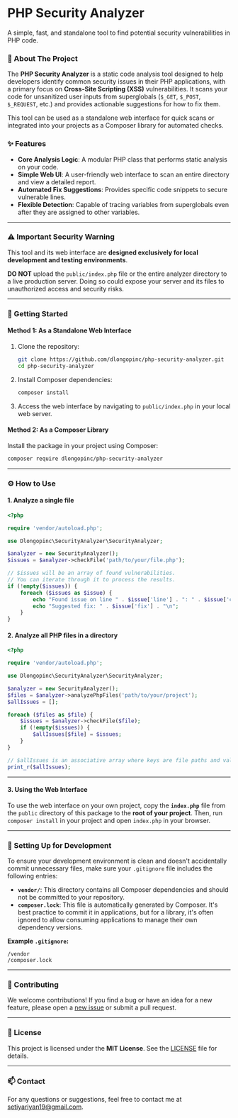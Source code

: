 # PHP Security Analyzer

[](https://www.google.com/search?q=https://packagist.org/packages/dlongopinc/php-security-analyzer)
[](https://www.google.com/search?q=https://packagist.org/packages/dlongopinc/php-security-analyzer)
[](https://www.google.com/search?q=https://packagist.org/packages/dlongopinc/php-security-analyzer)

A simple, fast, and standalone tool to find potential security vulnerabilities in PHP code.

### 📜 About The Project

The **PHP Security Analyzer** is a static code analysis tool designed to help developers identify common security issues in their PHP applications, with a primary focus on **Cross-Site Scripting (XSS)** vulnerabilities. It scans your code for unsanitized user inputs from superglobals (`$_GET`, `$_POST`, `$_REQUEST`, etc.) and provides actionable suggestions for how to fix them.

This tool can be used as a standalone web interface for quick scans or integrated into your projects as a Composer library for automated checks.

### ✨ Features

  * **Core Analysis Logic**: A modular PHP class that performs static analysis on your code.
  * **Simple Web UI**: A user-friendly web interface to scan an entire directory and view a detailed report.
  * **Automated Fix Suggestions**: Provides specific code snippets to secure vulnerable lines.
  * **Flexible Detection**: Capable of tracing variables from superglobals even after they are assigned to other variables.

-----

### ⚠️ Important Security Warning

This tool and its web interface are **designed exclusively for local development and testing environments**.

**DO NOT** upload the `public/index.php` file or the entire analyzer directory to a live production server. Doing so could expose your server and its files to unauthorized access and security risks.

-----

### 🚀 Getting Started

#### Method 1: As a Standalone Web Interface

1.  Clone the repository:
    ```bash
    git clone https://github.com/dlongopinc/php-security-analyzer.git
    cd php-security-analyzer
    ```
2.  Install Composer dependencies:
    ```bash
    composer install
    ```
3.  Access the web interface by navigating to `public/index.php` in your local web server.

#### Method 2: As a Composer Library

Install the package in your project using Composer:

```bash
composer require dlongopinc/php-security-analyzer
```

-----

### ⚙️ How to Use

#### 1\. Analyze a single file

```php
<?php

require 'vendor/autoload.php';

use Dlongopinc\SecurityAnalyzer\SecurityAnalyzer;

$analyzer = new SecurityAnalyzer();
$issues = $analyzer->checkFile('path/to/your/file.php');

// $issues will be an array of found vulnerabilities.
// You can iterate through it to process the results.
if (!empty($issues)) {
    foreach ($issues as $issue) {
        echo "Found issue on line " . $issue['line'] . ": " . $issue['code'] . "\n";
        echo "Suggested fix: " . $issue['fix'] . "\n";
    }
}
```

#### 2\. Analyze all PHP files in a directory

```php
<?php

require 'vendor/autoload.php';

use Dlongopinc\SecurityAnalyzer\SecurityAnalyzer;

$analyzer = new SecurityAnalyzer();
$files = $analyzer->analyzePhpFiles('path/to/your/project');
$allIssues = [];

foreach ($files as $file) {
    $issues = $analyzer->checkFile($file);
    if (!empty($issues)) {
        $allIssues[$file] = $issues;
    }
}

// $allIssues is an associative array where keys are file paths and values are issue arrays.
print_r($allIssues);
```

-----

#### 3\. Using the Web Interface

To use the web interface on your own project, copy the **`index.php`** file from the `public` directory of this package to the **root of your project**. Then, run `composer install` in your project and open `index.php` in your browser.

-----

### 🔧 Setting Up for Development

To ensure your development environment is clean and doesn't accidentally commit unnecessary files, make sure your `.gitignore` file includes the following entries:

  * **`vendor/`**: This directory contains all Composer dependencies and should not be committed to your repository.
  * **`composer.lock`**: This file is automatically generated by Composer. It's best practice to commit it in applications, but for a library, it's often ignored to allow consuming applications to manage their own dependency versions.

**Example `.gitignore`:**

```
/vendor
/composer.lock
```

-----

### 🤝 Contributing

We welcome contributions\! If you find a bug or have an idea for a new feature, please open a [new issue](https://www.google.com/search?q=https://github.com/dlongopinc/php-security-analyzer/issues) or submit a pull request.

-----

### 📄 License

This project is licensed under the **MIT License**. See the [LICENSE](https://github.com/dlongopinc/php-security-analyzer/blob/main/LICENSE) file for details.

-----

### 📫 Contact

For any questions or suggestions, feel free to contact me at [setiyariyan19@gmail.com](mailto:setiyariyan19@gmail.com).